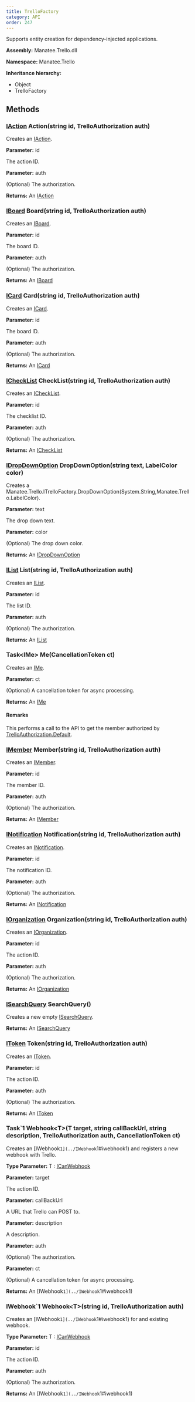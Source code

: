 ```yaml
---
title: TrelloFactory
category: API
order: 247
---
```


Supports entity creation for dependency-injected applications.

**Assembly:** Manatee.Trello.dll

**Namespace:** Manatee.Trello

**Inheritance hierarchy:**

- Object
- TrelloFactory

## Methods

### [IAction](../IAction#iaction) Action(string id, TrelloAuthorization auth)

Creates an [IAction](../IAction#iaction).

**Parameter:** id

The action ID.

**Parameter:** auth

(Optional) The authorization.

**Returns:** An [IAction](../IAction#iaction)

### [IBoard](../IBoard#iboard) Board(string id, TrelloAuthorization auth)

Creates an [IBoard](../IBoard#iboard).

**Parameter:** id

The board ID.

**Parameter:** auth

(Optional) The authorization.

**Returns:** An [IBoard](../IBoard#iboard)

### [ICard](../ICard#icard) Card(string id, TrelloAuthorization auth)

Creates an [ICard](../ICard#icard).

**Parameter:** id

The board ID.

**Parameter:** auth

(Optional) The authorization.

**Returns:** An [ICard](../ICard#icard)

### [ICheckList](../ICheckList#ichecklist) CheckList(string id, TrelloAuthorization auth)

Creates an [ICheckList](../ICheckList#ichecklist).

**Parameter:** id

The checklist ID.

**Parameter:** auth

(Optional) The authorization.

**Returns:** An [ICheckList](../ICheckList#ichecklist)

### [IDropDownOption](../IDropDownOption#idropdownoption) DropDownOption(string text, LabelColor color)

Creates a Manatee.Trello.ITrelloFactory.DropDownOption(System.String,Manatee.Trello.LabelColor).

**Parameter:** text

The drop down text.

**Parameter:** color

(Optional) The drop down color.

**Returns:** An [IDropDownOption](../IDropDownOption#idropdownoption)

### [IList](../IList#ilist) List(string id, TrelloAuthorization auth)

Creates an [IList](../IList#ilist).

**Parameter:** id

The list ID.

**Parameter:** auth

(Optional) The authorization.

**Returns:** An [IList](../IList#ilist)

### Task&lt;IMe&gt; Me(CancellationToken ct)

Creates an [IMe](../IMe#ime).

**Parameter:** ct

(Optional) A cancellation token for async processing.

**Returns:** An [IMe](../IMe#ime)

#### Remarks

This performs a call to the API to get the member authorized by [TrelloAuthorization.Default](../TrelloAuthorization#static-trelloauthorization-default--get-).

### [IMember](../IMember#imember) Member(string id, TrelloAuthorization auth)

Creates an [IMember](../IMember#imember).

**Parameter:** id

The member ID.

**Parameter:** auth

(Optional) The authorization.

**Returns:** An [IMember](../IMember#imember)

### [INotification](../INotification#inotification) Notification(string id, TrelloAuthorization auth)

Creates an [INotification](../INotification#inotification).

**Parameter:** id

The notification ID.

**Parameter:** auth

(Optional) The authorization.

**Returns:** An [INotification](../INotification#inotification)

### [IOrganization](../IOrganization#iorganization) Organization(string id, TrelloAuthorization auth)

Creates an [IOrganization](../IOrganization#iorganization).

**Parameter:** id

The action ID.

**Parameter:** auth

(Optional) The authorization.

**Returns:** An [IOrganization](../IOrganization#iorganization)

### [ISearchQuery](../ISearchQuery#isearchquery) SearchQuery()

Creates a new empty [ISearchQuery](../ISearchQuery#isearchquery).

**Returns:** An [ISearchQuery](../ISearchQuery#isearchquery)

### [IToken](../IToken#itoken) Token(string id, TrelloAuthorization auth)

Creates an [IToken](../IToken#itoken).

**Parameter:** id

The action ID.

**Parameter:** auth

(Optional) The authorization.

**Returns:** An [IToken](../IToken#itoken)

### Task`1 Webhook&lt;T&gt;(T target, string callBackUrl, string description, TrelloAuthorization auth, CancellationToken ct)

Creates an [IWebhook`1](../IWebhook`1#iwebhook1) and registers a new webhook with Trello.

**Type Parameter:** T : [ICanWebhook](../ICanWebhook#icanwebhook)

**Parameter:** target

The action ID.

**Parameter:** callBackUrl

A URL that Trello can POST to.

**Parameter:** description

A description.

**Parameter:** auth

(Optional) The authorization.

**Parameter:** ct

(Optional) A cancellation token for async processing.

**Returns:** An [IWebhook`1](../IWebhook`1#iwebhook1)

### IWebhook`1 Webhook&lt;T&gt;(string id, TrelloAuthorization auth)

Creates an [IWebhook`1](../IWebhook`1#iwebhook1) for and existing webhook.

**Type Parameter:** T : [ICanWebhook](../ICanWebhook#icanwebhook)

**Parameter:** id

The action ID.

**Parameter:** auth

(Optional) The authorization.

**Returns:** An [IWebhook`1](../IWebhook`1#iwebhook1)

